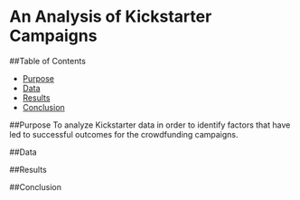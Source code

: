 # An Analysis of Kickstarter Campaigns

##Table of Contents
* [Purpose](#purpose)
* [Data](#data)
* [Results](#results)
* [Conclusion](#conclusion)

##Purpose
To analyze Kickstarter data in order to identify factors that have led to successful outcomes for the crowdfunding campaigns.

##Data


##Results


##Conclusion
